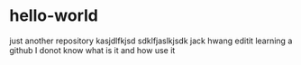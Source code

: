 # hello-world
just another repository
kasjdlfkjsd sdklfjaslkjsdk
jack hwang editit 
learning a github
I donot know what is it and how use it

